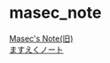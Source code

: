 # masec_note
<a href="https://rinca-h.github.io/masec_note/masec%20note/masec_note_home.html">Masec's Note(旧)</a><br>
<a href="https://rinca-h.github.io/masec_note/MasecNote/MasecNote_HOME.html">ますえくノート</a><br>
